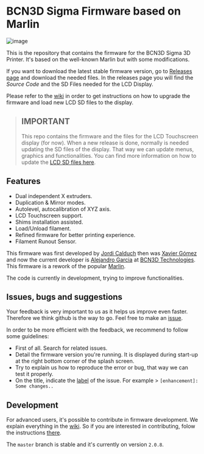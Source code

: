 ﻿# BCN3D Sigma Firmware based on Marlin
![image](https://user-images.githubusercontent.com/17469944/45097127-679ac200-b122-11e8-9a7a-f060e23c3201.jpg)

This is the repository that contains the firmware for the BCN3D Sigma 3D Printer. It's based on the well-known Marlin but with some modifications.

If you want to download the latest stable firmware version, go to [Releases page][7] and download the needed files. In the releases page you will find the *Source Code* and the SD Files needed for the LCD Display.

Please refer to the [wiki][8] in order to get instructions on how to upgrade the firmware and load new LCD SD files to the display.

> ## IMPORTANT
> This repo contains the firmware and the files for the LCD Touchscreen display (for now). When a new release is done, normally is needed updating the SD files of the display. That way we can update menus, graphics and functionalities. You can find more information on how to update the [LCD SD files here][5].

## Features

- Dual independent X extruders.
- Duplication & Mirror modes.
- Autolevel, autocalibration of XYZ axis.
- LCD Touchscreen support.
- Shims installation assisted.
- Load/Unload filament.
- Refined firmware for better printing experience.
- Filament Runout Sensor.

This firmware was first developed by [Jordi Calduch][1] then was [Xavier Gómez][2] and now the current developer is [Alejandro Garcia][6] at [BCN3D Technologies][3]. This firmware is a rework of the popular [Marlin][4].

The code is currently in development, trying to improve functionalities.


## Issues, bugs and suggestions

Your feedback is very important to us as it helps us improve even faster. Therefore we think github is the way to go. Feel free to make an [issue](https://github.com/BCN3D/BCN3DSigma-Firmware/issues).

In order to be more efficient with the feedback, we recommend to follow some guidelines:

+ First of all. Search for related issues.
+ Detail the firmware version you're running. It is displayed during start-up at the right bottom corner of the splash screen.
+ Try to explain us how to reproduce the error or bug, that way we can test it properly.
+ On the title, indicate the [label](https://github.com/BCN3D/BCN3DSigma-Firmware/labels) of the issue. For example > `[enhancement]: Some changes..`

## Development
For advanced users, it's possible to contribute in firmware development. We explain everything in the [wiki][9]. So if you are interested in contributing, folow the instructions [there][9]. 

The `master` branch is stable  and it's currently on version `2.0.8`.





[1]:https://github.com/dryrain
[2]:https://github.com/xawox
[3]:https://www.bcn3dtechnologies.com/
[4]:https://github.com/MarlinFirmware/Marlin
[5]:https://support.bcn3d.com/knowledge/update-micro-sd-files-lcd-bcn3d-sigma
[6]:https://github.com/AlejandroGarcia92
[7]:https://github.com/BCN3D/BCN3DSigma-Firmware/releases
[8]:https://github.com/BCN3D/BCN3D-Cura-Windows/wiki
[9]:https://github.com/BCN3D/BCN3DSigma-Firmware/wiki
